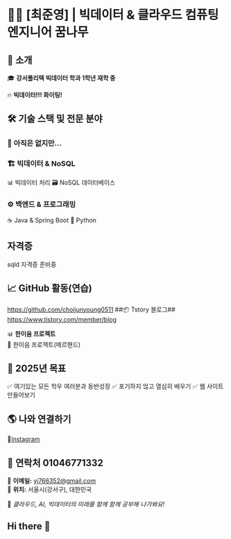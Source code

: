 # 👨‍🔧 [최준영] | 빅데이터 & 클라우드 컴퓨팅 엔지니어 꿈나무  

## 🚀 소개  
🎓 **강서폴리텍 빅데이터 학과 1학년 재학 중**  
    
🔥 **빅데이터!!! 화이팅!**  

## 🛠 기술 스택 및 전문 분야  
### 📡 **아직은 없지만...**   

### 🏗 **빅데이터 & NoSQL**  
📊 빅데이터 처리
🗃 NoSQL 데이터베이스 

### ⚙️ **백엔드 & 프로그래밍**  
☕ Java & Spring Boot
🐍 Python
## 자격증 ##
sqld 자격증 준비중
## 📈 GitHub 활동(연습)  
https://github.com/choijunyoung0511
##📦 Tstory 블로그##
https://www.tistory.com/member/blog

📊 **한이음 프로젝트**  
🔹 한이음 프로젝트(메르핸드)

## 🎯 2025년 목표  
✅ 여기있는 모든 학우 여러분과 동반성장 
✅ 포기하지 얺고 열심히 배우기
✅ 웹 사이트 만들어보기

## 🌎 나와 연결하기  
🔹[Instagram](#)
## 📧 연락처  01046771332
📩 **이메일:** yj766352@gmail.com  
📍 **위치:** 서울시(강서구), 대한민국  

🚀 *클라우드, AI, 빅데이터의 미래를 함께 함께 공부해 나가봐요!*  

## Hi there 👋
